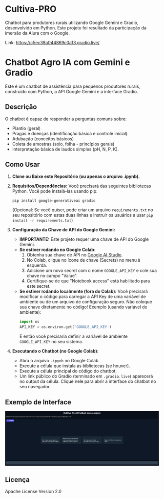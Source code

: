 # Cultiva-PRO
Chatbot para produtores rurais utilizando Google Gemini e Gradio, desenvolvido em Python.
Este projeto foi resultado da participação da imersão da Alura com o Google.

Link: https://c5ec38a044869c0a13.gradio.live/

# Chatbot Agro IA com Gemini e Gradio

Este é um chatbot de assistência para pequenos produtores rurais, construído com Python, a API Google Gemini e a interface Gradio.

## Descrição

O chatbot é capaz de responder a perguntas comuns sobre:
- Plantio (geral)
- Pragas e doenças (identificação básica e controle inicial)
- Adubação (conceitos básicos)
- Coleta de amostras (solo, folha - princípios gerais)
- Interpretação básica de laudos simples (pH, N, P, K).

## Como Usar

1.  **Clone ou Baixe este Repositório (ou apenas o arquivo .ipynb).**

2.  **Requisitos/Dependências:**
    Você precisará das seguintes bibliotecas Python. Você pode instalá-las usando pip:
    ```bash
    pip install google-generativeai gradio
    ```
    (Opcional: Se você quiser, pode criar um arquivo `requirements.txt` no seu repositório com estas duas linhas e instruir os usuários a usar `pip install -r requirements.txt`)

3.  **Configuração da Chave de API do Google Gemini:**
    * **IMPORTANTE:** Este projeto requer uma chave de API do Google Gemini.
    * **Se estiver rodando no Google Colab:**
        1.  Obtenha sua chave de API no [Google AI Studio](https://aistudio.google.com/app/apikey).
        2.  No Colab, clique no ícone de chave (Secrets) no menu à esquerda.
        3.  Adicione um novo secret com o nome `GOOGLE_API_KEY` e cole sua chave no campo "Value".
        4.  Certifique-se de que "Notebook access" está habilitado para este secret.
    * **Se estiver rodando localmente (fora do Colab):**
        Você precisará modificar o código para carregar a API Key de uma variável de ambiente ou de um arquivo de configuração seguro. Não coloque sua chave diretamente no código!
        Exemplo (usando variável de ambiente):
        ```python
        import os
        API_KEY = os.environ.get('GOOGLE_API_KEY')
        ```
        E então você precisaria definir a variável de ambiente `GOOGLE_API_KEY` no seu sistema.

4.  **Executando o Chatbot (no Google Colab):**
    * Abra o arquivo `.ipynb` no Google Colab.
    * Execute a célula que instala as bibliotecas (se houver).
    * Execute a célula principal do código do chatbot.
    * Um link público do Gradio (terminado em `.gradio.live`) aparecerá no output da célula. Clique nele para abrir a interface do chatbot no seu navegador.

## Exemplo de Interface
![Interface do Chatbot](./images/interface.png "Demonstração da Interface")


## Licença
Apache License
Version 2.0

